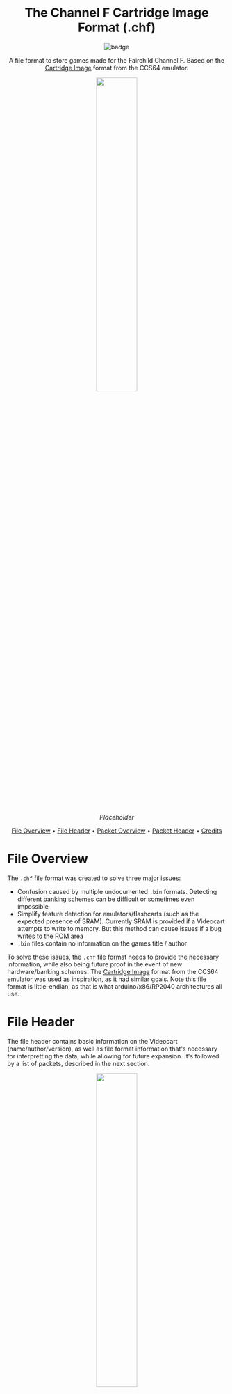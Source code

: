 <div align="center">

# The Channel F Cartridge Image Format (.chf)
 
![badge](https://badgen.net/badge/version/v0.2/orange?style=flat-square)

A file format to store games made for the Fairchild Channel F. Based on the [Cartridge Image](http://unusedino.de/ec64/technical/formats/crt.html) format from the CCS64 emulator.

  
<div align = "center">
  <img width="43%" src="https://user-images.githubusercontent.com/44975876/164077423-d5c0acfc-75c8-4dc4-b2a9-409ef7bb985e.png">
 
  *Placeholder*
</div>
  
[File Overview](#file-overview) •
[File Header](#file-header) •
[Packet Overview](#packet-overview) •
[Packet Header](#packet-header) •
[Credits](#credits)
  
</div>

# File Overview

The `.chf` file format was created to solve three major issues:
- Confusion caused by multiple undocumented `.bin` formats. Detecting different banking schemes can be difficult or sometimes even impossible
- Simplify feature detection for emulators/flashcarts (such as the expected presence of SRAM). Currently SRAM is provided if a Videocart attempts to write to memory. But this method can cause issues if a bug writes to the ROM area
- `.bin` files contain no information on the games title / author

To solve these issues, the `.chf` file format needs to provide the necessary information, while also being future proof in the event of new hardware/banking schemes. The [Cartridge Image](http://unusedino.de/ec64/technical/formats/crt.html) format from the CCS64 emulator was used as inspiration, as it had similar goals. Note this file format is little-endian, as that is what arduino/x86/RP2040 architectures all use.

# File Header

The file header contains basic information on the Videocart (name/author/version), as well as file format information that's necessary for interpretting the data, while allowing for future expansion. It's followed by a list of packets, described in the next section.

<div align = "center">
  <img width="43%" src="https://user-images.githubusercontent.com/44975876/164077423-d5c0acfc-75c8-4dc4-b2a9-409ef7bb985e.png">
 
  *Placeholder*
</div>

| Name                    | Length (bytes) | Description                                                  |
| ----------------------- | -------------- | ------------------------------------------------------------ |
| Magic number            | 8              | `CHANNELF`. Used to detect a valid file.                     |
| Header length           | 2              |                                                              |
| File Format Version     | 2              | `$00 $01` = Ver 01.00. Implementations should refuse to run games with major version numbers unknown by them. |
| File attributes         | 1              | The flashcart runs this file on boot if bit 0 is set `xxxxxxx1`. Other implementations should ignore this flag |
| Reserved for future use | 3              |                                                              |
| Videocart version       | 2              | The game version major/minor (e.g. maze ver 3.2 = `$02 $03`) |
| Videocart name length   | 1              | Allows a length of 1 - 256                                   |
| Videocart name          | 1 - 256        |                                                              |
| Videocart author length | 1              | Allows a length of 1 - 256                                   |
| Videocart author        | 1 - 256        |                                                              |

# Packet Overview

Packets serve as hardware descriptors, providing information on what hardware the game expects to be present. ROM packets are special, as they provides the data that is (or would be) present in the on-board ROM.
The flexibility provided can be abused by developers, and as such it's strongly encouraged to adhere to the following standards:

**Expected memory maps**
- 8-bit SRAM = \$2800 - \$3000
- LED = \$3800 - \$4000

**Expected port maps**
- 1-bit SRAM = 0x18/0x19
- programmable interrupt vector address = 0x0C/0x0D
- programmable timer = 0x0E
- interrupt control = 0x0F

# Packet Header

The packet header contains basic information on how the expected hardware is accessed.

<div align = "center">
  <img width="43%" src="https://user-images.githubusercontent.com/44975876/164077423-d5c0acfc-75c8-4dc4-b2a9-409ef7bb985e.png">
 
  *Placeholder*
</div>

| Name                    | Length (bytes) | Description                                                  |
| ----------------------- | -------------- | ------------------------------------------------------------ |
| Magic number            | 4              | `CHIP`. Used to detect a valid file.                         |
| Total packet length     | 2              | Header + Data(ROM only)                                      |
| Chip type               | 2              | Described below                                              |

| Name                    | Length (bytes) | Description                                                  |
| ----------------------- | -------------- | ------------------------------------------------------------ |
| Starting address        | 2              | Where the memory region starts                               |
| Range / Data length     | 2              | The size of the memory region                                |
| Data                    | 1 - 63,488     | Only present for the `ROM` chip type. Technically supports up to 65,536 bytes but the first 2K will always be shadowed by the BIOS |

| Name                    | Length (bytes) | Description                                                  |
| ----------------------- | -------------- | ------------------------------------------------------------ |
| Port addresses          | 1 - 256        | Only present for `Port-mapped` chip types. The port address for                               |

**Designated Chip Types**

| Name          | Chip Type Value | Mapping | Comments                                                     |
| ------------- | --------------- | ------- | ------------------------------------------------------------ |
| ROM           | $0000           | Memory  | This memory range is Read-only                               |
| NV-RAM        | $0001           | Memory  | This memory range is non-volatile and read/write-able        |
| 8-bit SRAM    | $0002           | Memory  | This memory range is read/write-able                         |
| 1-bit SRAM    | $0003           | Port    | ports described [here](http://seanriddle.com/mazepat.asm)    |
| LED           | $0004           | Memory  | Writing to this memory range toggles the LED                 |
| Programmable interrupt vector address    | $0007           | Port    | From the 3853 SMI IC              |
| Programmable timer    | $0008           | Port    | From the 3853 SMI IC                                 |
| Interrupt control    | $0009           | Port    | From the 3853 SMI IC                                  |
| Multimenu     | $0006           | Memory  | Provides 4 special registers used by the multimenu           |
| Bank Scheme 1 | $0005           | Memory  | A banking scheme providing 62KiB ROM/62KiB RAM. An 8-bit control Latch is present at $FFFF |

Are banking packets the only thing that would change packet interpretation? If so, perhaps they should be placed in the file header

# Credits

Developed by e5frog (from AtariAge) and Jefferson A. (3DMAZE at AtariAge)
